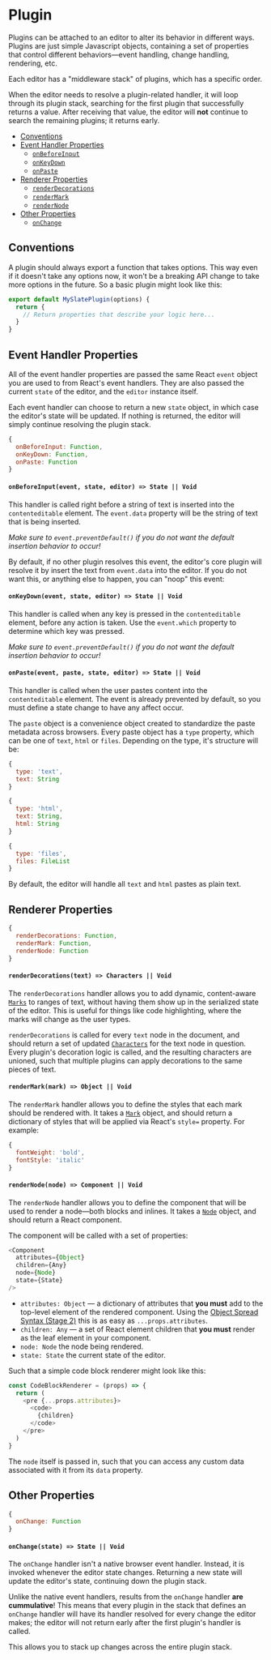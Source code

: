 
# Plugin

Plugins can be attached to an editor to alter its behavior in different ways. Plugins are just simple Javascript objects, containing a set of properties that control different behaviors—event handling, change handling, rendering, etc.

Each editor has a "middleware stack" of plugins, which has a specific order.

When the editor needs to resolve a plugin-related handler, it will loop through its plugin stack, searching for the first plugin that successfully returns a value. After receiving that value, the editor will **not** continue to search the remaining plugins; it returns early.

- [Conventions](#conventions)
- [Event Handler Properties](#event-handler-properties)
  - [`onBeforeInput`](#onbeforeinput-event-state-editor-state-void)
  - [`onKeyDown`](#onkeydown-event-state-editor-state-void)
  - [`onPaste`](#onpaste-event-paste-state-editor-state-void)
- [Renderer Properties](#renderer-properties)
  - [`renderDecorations`](#renderdecorations-text-characters-void)
  - [`renderMark`](#rendermark-mark-object-void)
  - [`renderNode`](#rendernode-node-component-void)
- [Other Properties](#other-properties)
  - [`onChange`](#onchange-state-state-void)


## Conventions

A plugin should always export a function that takes options. This way even if it doesn't take any options now, it won't be a breaking API change to take more options in the future. So a basic plugin might look like this:

```js
export default MySlatePlugin(options) {
  return {
    // Return properties that describe your logic here...
  }
}
```


## Event Handler Properties

All of the event handler properties are passed the same React `event` object you are used to from React's event handlers. They are also passed the current `state` of the editor, and the `editor` instance itself.

Each event handler can choose to return a new `state` object, in which case the editor's state will be updated. If nothing is returned, the editor will simply continue resolving the plugin stack.

```js
{
  onBeforeInput: Function,
  onKeyDown: Function,
  onPaste: Function
}
```

#### `onBeforeInput(event, state, editor) => State || Void`

This handler is called right before a string of text is inserted into the `contenteditable` element. The `event.data` property will be the string of text that is being inserted.

_Make sure to `event.preventDefault()` if you do not want the default insertion behavior to occur!_

By default, if no other plugin resolves this event, the editor's core plugin will resolve it by insert the text from `event.data` into the editor. If you do not want this, or anything else to happen, you can "noop" this event:

#### `onKeyDown(event, state, editor) => State || Void`

This handler is called when any key is pressed in the `contenteditable` element, before any action is taken. Use the `event.which` property to determine which key was pressed.

_Make sure to `event.preventDefault()` if you do not want the default insertion behavior to occur!_

#### `onPaste(event, paste, state, editor) => State || Void`

This handler is called when the user pastes content into the `contenteditable` element. The event is already prevented by default, so you must define a state change to have any affect occur.

The `paste` object is a convenience object created to standardize the paste metadata across browsers. Every paste object has a `type` property, which can be one of `text`, `html` or `files`. Depending on the type, it's structure will be:

```js
{
  type: 'text',
  text: String
}

{
  type: 'html',
  text: String,
  html: String
}

{
  type: 'files',
  files: FileList
}
```

By default, the editor will handle all `text` and `html` pastes as plain text.


## Renderer Properties

```js
{
  renderDecorations: Function,
  renderMark: Function,
  renderNode: Function
}
```

#### `renderDecorations(text) => Characters || Void`

The `renderDecorations` handler allows you to add dynamic, content-aware [`Marks`](../models/mark.md) to ranges of text, without having them show up in the serialized state of the editor. This is useful for things like code highlighting, where the marks will change as the user types.

`renderDecorations` is called for every `text` node in the document, and should return a set of updated [`Characters`](../models/character.md) for the text node in question. Every plugin's decoration logic is called, and the resulting characters are unioned, such that multiple plugins can apply decorations to the same pieces of text.

#### `renderMark(mark) => Object || Void`

The `renderMark` handler allows you to define the styles that each mark should be rendered with. It takes a [`Mark`](../models/mark.md) object, and should return a dictionary of styles that will be applied via React's `style=` property. For example:

```js
{
  fontWeight: 'bold',
  fontStyle: 'italic'
}
```

#### `renderNode(node) => Component || Void`

The `renderNode` handler allows you to define the component that will be used to render a node—both blocks and inlines. It takes a [`Node`](../models/node.md) object, and should return a React component.

The component will be called with a set of properties:

```js
<Component
  attributes={Object}
  children={Any}
  node={Node}
  state={State}
/>
```

- `attributes: Object` — a dictionary of attributes that **you must** add to the top-level element of the rendered component. Using the [Object Spread Syntax (Stage 2)](https://github.com/sebmarkbage/ecmascript-rest-spread) this is as easy as `...props.attributes`.
- `children: Any` — a set of React element children that **you must** render as the leaf element in your component.
- `node: Node` the node being rendered.
- `state: State` the current state of the editor.

Such that a simple code block renderer might look like this:

```js
const CodeBlockRenderer = (props) => {
  return (
    <pre {...props.attributes}>
      <code>
        {children}
      </code>
    </pre>
  )
}    
```

The `node` itself is passed in, such that you can access any custom data associated with it from its `data` property.


## Other Properties

```js
{
  onChange: Function
}
```

#### `onChange(state) => State || Void`

The `onChange` handler isn't a native browser event handler. Instead, it is invoked whenever the editor state changes. Returning a new state will update the editor's state, continuing down the plugin stack.

Unlike the native event handlers, results from the `onChange` handler **are cummulative**! This means that every plugin in the stack that defines an `onChange` handler will have its handler resolved for every change the editor makes; the editor will not return early after the first plugin's handler is called.

This allows you to stack up changes across the entire plugin stack.
